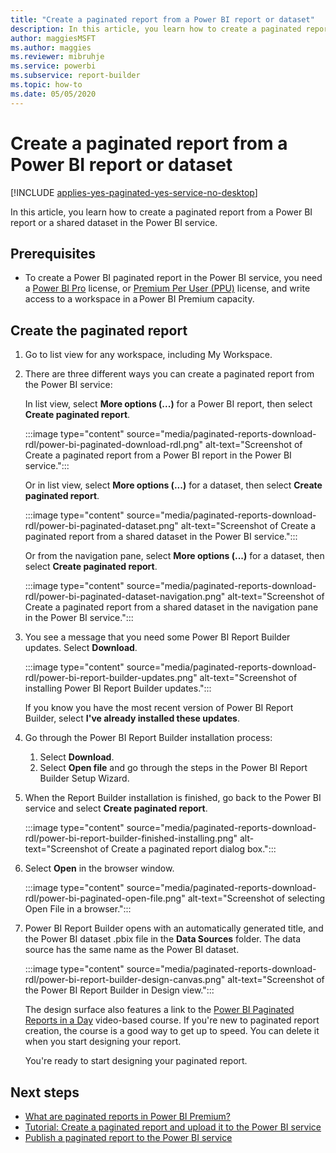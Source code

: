 ```yaml
---
title: "Create a paginated report from a Power BI report or dataset"
description: In this article, you learn how to create a paginated report from a Power BI report or a shared dataset in the Power BI service.
author: maggiesMSFT
ms.author: maggies
ms.reviewer: mibruhje
ms.service: powerbi
ms.subservice: report-builder
ms.topic: how-to
ms.date: 05/05/2020
---
```


# Create a paginated report from a Power BI report or dataset

[!INCLUDE [applies-yes-paginated-yes-service-no-desktop](../includes/applies-yes-paginated-yes-service-no-desktop.md)] 

In this article, you learn how to create a paginated report from a Power BI report or a shared dataset in the Power BI service. 

## Prerequisites 

- To create a Power BI paginated report in the Power BI service, you need a [Power BI Pro](../fundamentals/service-self-service-signup-for-power-bi.md) license, or [Premium Per User (PPU)](../admin/service-premium-per-user-faq.yml) license, and write access to a workspace in a Power BI Premium capacity.

## Create the paginated report

1. Go to list view for any workspace, including My Workspace. 
1. There are three different ways you can create a paginated report from the Power BI service:

    In list view, select **More options (...)** for a Power BI report, then select **Create paginated report**. 

    :::image type="content" source="media/paginated-reports-download-rdl/power-bi-paginated-download-rdl.png" alt-text="Screenshot of Create a paginated report from a Power BI report in the Power BI service.":::

    Or in list view, select **More options (...)** for a dataset, then select **Create paginated report**.

    :::image type="content" source="media/paginated-reports-download-rdl/power-bi-paginated-dataset.png" alt-text="Screenshot of Create a paginated report from a shared dataset in the Power BI service."::: 

    Or from the navigation pane, select **More options (...)** for a dataset, then select **Create paginated report**.

    :::image type="content" source="media/paginated-reports-download-rdl/power-bi-paginated-dataset-navigation.png" alt-text="Screenshot of Create a paginated report from a shared dataset in the navigation pane in the Power BI service.":::

1. You see a message that you need some Power BI Report Builder updates. Select **Download**. 

    :::image type="content" source="media/paginated-reports-download-rdl/power-bi-report-builder-updates.png" alt-text="Screenshot of installing Power BI Report Builder updates.":::

    If you know you have the most recent version of Power BI Report Builder, select **I've already installed these updates**.

1. Go through the Power BI Report Builder installation process: 

    1. Select **Download**.  
    2. Select **Open file** and go through the steps in the Power BI Report Builder Setup Wizard.

1. When the Report Builder installation is finished, go back to the Power BI service and select **Create paginated report**.

    :::image type="content" source="media/paginated-reports-download-rdl/power-bi-report-builder-finished-installing.png" alt-text="Screenshot of Create a paginated report dialog box.":::

1. Select **Open** in the browser window.

    :::image type="content" source="media/paginated-reports-download-rdl/power-bi-paginated-open-file.png" alt-text="Screenshot of selecting Open File in a browser.":::

1. Power BI Report Builder opens with an automatically generated title, and the Power BI dataset .pbix file in the **Data Sources** folder. The data source has the same name as the Power BI dataset.

    :::image type="content" source="media/paginated-reports-download-rdl/power-bi-report-builder-design-canvas.png" alt-text="Screenshot of the Power BI Report Builder in Design view.":::

    The design surface also features a link to the [Power BI Paginated Reports in a Day](../learning-catalog/paginated-reports-online-course.md) video-based course. If you're new to paginated report creation, the course is a good way to get up to speed.  You can delete it when you start designing your report.

    You're ready to start designing your paginated report.
 
## Next steps 

- [What are paginated reports in Power BI Premium?](paginated-reports-report-builder-power-bi.md)  
- [Tutorial: Create a paginated report and upload it to the Power BI service](paginated-reports-quickstart-aw.md)
- [Publish a paginated report to the Power BI service](paginated-reports-save-to-power-bi-service.md)

